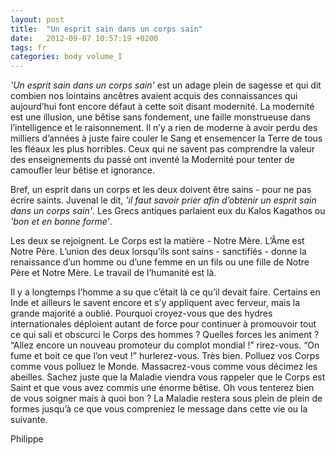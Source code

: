 ```yaml
---
layout: post
title:  "Un esprit sain dans un corps sain"
date:   2012-09-07 10:57:19 +0200
tags: fr
categories: body volume_I
---
```

*'Un esprit sain dans un corps sain'* est un adage plein de sagesse et qui dit combien nos lointains ancêtres avaient acquis des connaissances qui aujourd’hui font encore défaut à cette soit disant modernité. La modernité est une illusion, une bêtise sans fondement, une faille monstrueuse dans l’intelligence et le raisonnement. Il n’y a rien de moderne à avoir perdu des milliers d’années à juste faire couler le Sang et ensemencer la Terre de tous les fléaux les plus horribles. Ceux qui ne savent pas comprendre la valeur des enseignements du passé ont inventé la Modernité pour tenter de camoufler leur bêtise et ignorance.

Bref, un esprit dans un corps et les deux doivent être sains - pour ne pas écrire saints. Juvenal le dit, *'il faut savoir prier afin d’obtenir un esprit sain dans un corps sain'*. Les Grecs antiques parlaient eux du Kalos Kagathos ou *'bon et en bonne forme'*.

Les deux se rejoignent. Le Corps est la matière - Notre Mère. L’Âme est Notre Père. L’union des deux lorsqu’ils sont sains - sanctifiés - donne la renaissance d’un homme ou d’une femme en un fils ou une fille de Notre Père et Notre Mère. Le travail de l’humanité est là.

Il y a longtemps l’homme a su que c’était là ce qu’il devait faire. Certains en Inde et ailleurs le savent encore et s’y appliquent avec ferveur, mais la grande majorité a oublié. Pourquoi croyez-vous que des hydres internationales déploient autant de force pour continuer à promouvoir tout ce qui sali et obscurci le Corps des hommes ? Quelles forces les animent ? “Allez encore un nouveau promoteur du complot mondial !” rirez-vous. “On fume et boit ce que l’on veut !” hurlerez-vous. Très bien. Polluez vos Corps comme vous polluez le Monde. Massacrez-vous comme vous décimez les abeilles. Sachez juste que la Maladie viendra vous rappeler que le Corps est Saint et que vous avez commis une énorme bêtise. Oh vous tenterez bien de vous soigner mais à quoi bon ? La Maladie restera sous plein de plein de formes jusqu’à ce que vous compreniez le message dans cette vie ou la suivante.

Philippe

<!-- 
Ce(tte) œuvre est mise à disposition selon les termes de la Licence Creative Commons Attribution - Pas d’Utilisation Commerciale 4.0 International.
-->